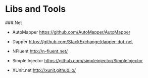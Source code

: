 # Libs and Tools


###.Net

- AutoMapper  https://github.com/AutoMapper/AutoMapper

- Dapper  https://github.com/StackExchange/dapper-dot-net

- NFluent http://n-fluent.net/

- Simple Injector https://github.com/simpleinjector/SimpleInjector

- XUnit.net http://xunit.github.io/
